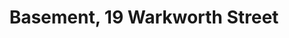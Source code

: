 ---
basin: 'Yes'
cudn: false
floor: Basement
grade: 5
images: []
living_room: 'No'
location: 19 Warkworth Street
name: Basement
network: Wireless Only
title: Basement, 19 Warkworth Street
---
